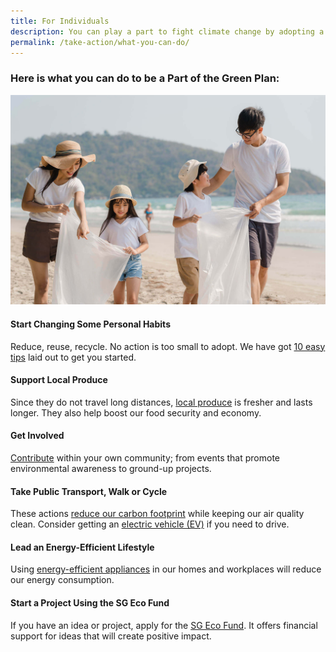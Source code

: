 ```yaml
---
title: For Individuals
description: You can play a part to fight climate change by adopting a sustainable lifestyle and habits. Learn how you can help with the Green Plan for Individuals. 
permalink: /take-action/what-you-can-do/
---
```



### Here is **what you can do** to be a Part of the Green Plan:

![What You Can Do](/images/greenplan/gp_individual.jpg)


#### Start Changing Some Personal Habits
Reduce, reuse, recycle. No action is too small to adopt. We have got [10 easy tips](https://www.mse.gov.sg/take-action/individuals) laid out to get you started.
  
#### Support Local Produce
Since they do not travel long distances, [local produce](https://www.sfa.gov.sg/food-farming/sgfoodstory/supporting-local-produce) is fresher and lasts longer. They also help boost our food security and economy.

#### Get Involved
[Contribute](https://www.nea.gov.sg/programmes-grants/volunteering) within your own community; from events that promote environmental awareness to ground-up projects.

#### Take Public Transport, Walk or Cycle
These actions [reduce our carbon footprint](https://www.mot.gov.sg/what-we-do/green-transport/sustainable-land-transport) while keeping our air quality clean. Consider getting an [electric vehicle (EV)](https://www.mot.gov.sg/what-we-do/green-transport/electric-vehicles) if you need to drive.

#### Lead an Energy-Efficient Lifestyle
Using [energy-efficient appliances](https://www.nea.gov.sg/our-services/climate-change-energy-efficiency/energy-efficiency/household-sector/energy-saving-tips) in our homes and workplaces will reduce our energy consumption. 

#### Start a Project Using the SG Eco Fund
If you have an idea or project, apply for the [SG Eco Fund](https://www.mse.gov.sg/sgecofund/). It offers financial support for ideas that will create positive impact.
